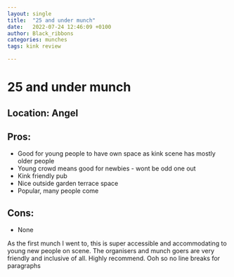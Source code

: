 ```yaml
---
layout: single
title:  "25 and under munch"
date:   2022-07-24 12:46:09 +0100
author: Black_ribbons 
categories: munches
tags: kink review

---
```


# 25 and under munch

## Location: Angel 

## Pros:
* Good for young people to have own space as kink scene has mostly older people
* Young crowd means good for newbies - wont be odd one out
* Kink friendly pub
* Nice outside garden terrace space 
* Popular, many people come

## Cons:
* None

As the first munch I went to, this is super accessible and accommodating to young new people on scene. The organisers and munch goers are very friendly and inclusive of all. Highly recommend.
Ooh so no line breaks for paragraphs